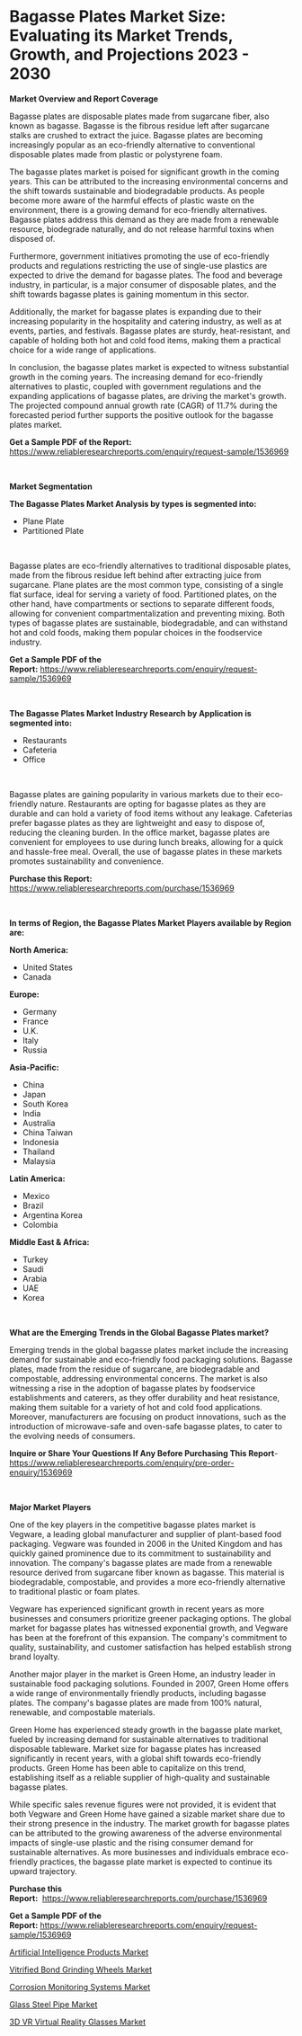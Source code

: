<p><h1>Bagasse Plates Market Size: Evaluating its Market Trends, Growth, and Projections 2023 - 2030</h1></p><p><strong>Market Overview and Report Coverage</strong></p>
<p><p>Bagasse plates are disposable plates made from sugarcane fiber, also known as bagasse. Bagasse is the fibrous residue left after sugarcane stalks are crushed to extract the juice. Bagasse plates are becoming increasingly popular as an eco-friendly alternative to conventional disposable plates made from plastic or polystyrene foam.</p><p>The bagasse plates market is poised for significant growth in the coming years. This can be attributed to the increasing environmental concerns and the shift towards sustainable and biodegradable products. As people become more aware of the harmful effects of plastic waste on the environment, there is a growing demand for eco-friendly alternatives. Bagasse plates address this demand as they are made from a renewable resource, biodegrade naturally, and do not release harmful toxins when disposed of.</p><p>Furthermore, government initiatives promoting the use of eco-friendly products and regulations restricting the use of single-use plastics are expected to drive the demand for bagasse plates. The food and beverage industry, in particular, is a major consumer of disposable plates, and the shift towards bagasse plates is gaining momentum in this sector.</p><p>Additionally, the market for bagasse plates is expanding due to their increasing popularity in the hospitality and catering industry, as well as at events, parties, and festivals. Bagasse plates are sturdy, heat-resistant, and capable of holding both hot and cold food items, making them a practical choice for a wide range of applications.</p><p>In conclusion, the bagasse plates market is expected to witness substantial growth in the coming years. The increasing demand for eco-friendly alternatives to plastic, coupled with government regulations and the expanding applications of bagasse plates, are driving the market's growth. The projected compound annual growth rate (CAGR) of 11.7% during the forecasted period further supports the positive outlook for the bagasse plates market.</p></p>
<p><strong>Get a Sample PDF of the Report:</strong> <a href="https://www.reliableresearchreports.com/enquiry/request-sample/1536969">https://www.reliableresearchreports.com/enquiry/request-sample/1536969</a></p>
<p>&nbsp;</p>
<p><strong>Market Segmentation</strong></p>
<p><strong>The Bagasse Plates Market Analysis by types is segmented into:</strong></p>
<p><ul><li>Plane Plate</li><li>Partitioned Plate</li></ul></p>
<p>&nbsp;</p>
<p><p>Bagasse plates are eco-friendly alternatives to traditional disposable plates, made from the fibrous residue left behind after extracting juice from sugarcane. Plane plates are the most common type, consisting of a single flat surface, ideal for serving a variety of food. Partitioned plates, on the other hand, have compartments or sections to separate different foods, allowing for convenient compartmentalization and preventing mixing. Both types of bagasse plates are sustainable, biodegradable, and can withstand hot and cold foods, making them popular choices in the foodservice industry.</p></p>
<p><strong>Get a Sample PDF of the Report:</strong>&nbsp;<a href="https://www.reliableresearchreports.com/enquiry/request-sample/1536969">https://www.reliableresearchreports.com/enquiry/request-sample/1536969</a></p>
<p>&nbsp;</p>
<p><strong>The Bagasse Plates Market Industry Research by Application is segmented into:</strong></p>
<p><ul><li>Restaurants</li><li>Cafeteria</li><li>Office</li></ul></p>
<p>&nbsp;</p>
<p><p>Bagasse plates are gaining popularity in various markets due to their eco-friendly nature. Restaurants are opting for bagasse plates as they are durable and can hold a variety of food items without any leakage. Cafeterias prefer bagasse plates as they are lightweight and easy to dispose of, reducing the cleaning burden. In the office market, bagasse plates are convenient for employees to use during lunch breaks, allowing for a quick and hassle-free meal. Overall, the use of bagasse plates in these markets promotes sustainability and convenience.</p></p>
<p><strong>Purchase this Report:</strong>&nbsp; <a href="https://www.reliableresearchreports.com/purchase/1536969">https://www.reliableresearchreports.com/purchase/1536969</a></p>
<p>&nbsp;</p>
<p><strong>In terms of Region, the Bagasse Plates Market Players available by Region are:</strong></p>
<p>
    <p> <strong> North America: </strong>
        <ul>
            <li>United States</li>
            <li>Canada</li>
        </ul>
        </p> 
    <p> <strong> Europe: </strong>
        <ul>
            <li>Germany</li>
            <li>France</li>
            <li>U.K.</li>
            <li>Italy</li>
            <li>Russia</li>
        </ul>
        </p> 
    <p> <strong> Asia-Pacific: </strong>
        <ul>
            <li>China</li>
            <li>Japan</li>
            <li>South Korea</li>
            <li>India</li>
            <li>Australia</li>
            <li>China Taiwan</li>
            <li>Indonesia</li>
            <li>Thailand</li>
            <li>Malaysia</li>
        </ul>
        </p> 
    <p> <strong> Latin America: </strong>
        <ul>
            <li>Mexico</li>
            <li>Brazil</li>
            <li>Argentina Korea</li>
            <li>Colombia</li>
        </ul>
        </p> 
    <p> <strong> Middle East & Africa: </strong>
        <ul>
            <li>Turkey</li>
            <li>Saudi</li>
            <li>Arabia</li>
            <li>UAE</li>
            <li>Korea</li>
        </ul>
    </p>
    </p>
<p>&nbsp;</p>
<p><strong>What are the Emerging Trends in the Global Bagasse Plates market?</strong></p>
<p><p>Emerging trends in the global bagasse plates market include the increasing demand for sustainable and eco-friendly food packaging solutions. Bagasse plates, made from the residue of sugarcane, are biodegradable and compostable, addressing environmental concerns. The market is also witnessing a rise in the adoption of bagasse plates by foodservice establishments and caterers, as they offer durability and heat resistance, making them suitable for a variety of hot and cold food applications. Moreover, manufacturers are focusing on product innovations, such as the introduction of microwave-safe and oven-safe bagasse plates, to cater to the evolving needs of consumers.</p></p>
<p><strong>Inquire or Share Your Questions If Any Before Purchasing This Report</strong>- <a href="https://www.reliableresearchreports.com/enquiry/pre-order-enquiry/1536969">https://www.reliableresearchreports.com/enquiry/pre-order-enquiry/1536969</a></p>
<p>&nbsp;</p>
<p><strong>Major Market Players</strong></p>
<p><p>One of the key players in the competitive bagasse plates market is Vegware, a leading global manufacturer and supplier of plant-based food packaging. Vegware was founded in 2006 in the United Kingdom and has quickly gained prominence due to its commitment to sustainability and innovation. The company's bagasse plates are made from a renewable resource derived from sugarcane fiber known as bagasse. This material is biodegradable, compostable, and provides a more eco-friendly alternative to traditional plastic or foam plates.</p><p>Vegware has experienced significant growth in recent years as more businesses and consumers prioritize greener packaging options. The global market for bagasse plates has witnessed exponential growth, and Vegware has been at the forefront of this expansion. The company's commitment to quality, sustainability, and customer satisfaction has helped establish strong brand loyalty.</p><p>Another major player in the market is Green Home, an industry leader in sustainable food packaging solutions. Founded in 2007, Green Home offers a wide range of environmentally friendly products, including bagasse plates. The company's bagasse plates are made from 100% natural, renewable, and compostable materials.</p><p>Green Home has experienced steady growth in the bagasse plate market, fueled by increasing demand for sustainable alternatives to traditional disposable tableware. Market size for bagasse plates has increased significantly in recent years, with a global shift towards eco-friendly products. Green Home has been able to capitalize on this trend, establishing itself as a reliable supplier of high-quality and sustainable bagasse plates.</p><p>While specific sales revenue figures were not provided, it is evident that both Vegware and Green Home have gained a sizable market share due to their strong presence in the industry. The market growth for bagasse plates can be attributed to the growing awareness of the adverse environmental impacts of single-use plastic and the rising consumer demand for sustainable alternatives. As more businesses and individuals embrace eco-friendly practices, the bagasse plate market is expected to continue its upward trajectory.</p></p>
<p><strong>Purchase this Report:</strong>&nbsp;&nbsp;<a href="https://www.reliableresearchreports.com/purchase/1536969">https://www.reliableresearchreports.com/purchase/1536969</a></p>
<p></p>
<p><strong>Get a Sample PDF of the Report:</strong>&nbsp;<a href="https://www.reliableresearchreports.com/enquiry/request-sample/1536969">https://www.reliableresearchreports.com/enquiry/request-sample/1536969</a></p>
<p><p><a href="https://medium.com/@eloisadavis6326/artificial-intelligence-products-market-focuses-on-market-share-size-and-projected-forecast-till-1d5746868b44">Artificial Intelligence Products Market</a></p><p><a href="https://github.com/ChiragRp1/Market-Research-Report-List-1/blob/main/vitrified-bond-grinding-wheels-market.md">Vitrified Bond Grinding Wheels Market</a></p><p><a href="https://medium.com/@amrutreliable23/corrosion-monitoring-systems-market-focuses-on-market-share-size-and-projected-forecast-till-2030-6144af1fef36">Corrosion Monitoring Systems Market</a></p><p><a href="https://github.com/ChiragRP21/Market-Research-Report-List-1/blob/main/glass-steel-pipe-market.md">Glass Steel Pipe Market</a></p><p><a href="https://medium.com/@kavonhansen3626/3d-vr-virtual-reality-glasses-market-analysis-its-cagr-market-segmentation-and-global-industry-7fbb0e2638e3">3D VR Virtual Reality Glasses Market</a></p></p>